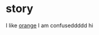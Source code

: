 # story
I like [orange](https://www.google.com/url?sa=i&url=https%3A%2F%2Fen.wikipedia.org%2Fwiki%2FOrange_(fruit)&psig=AOvVaw2w6fBg0PhS2jzsfnjxQfPV&ust=1597986651805000&source=images&cd=vfe&ved=0CA0QjhxqFwoTCLjD_qmCqesCFQAAAAAdAAAAABAO)
I am confuseddddd
hi
